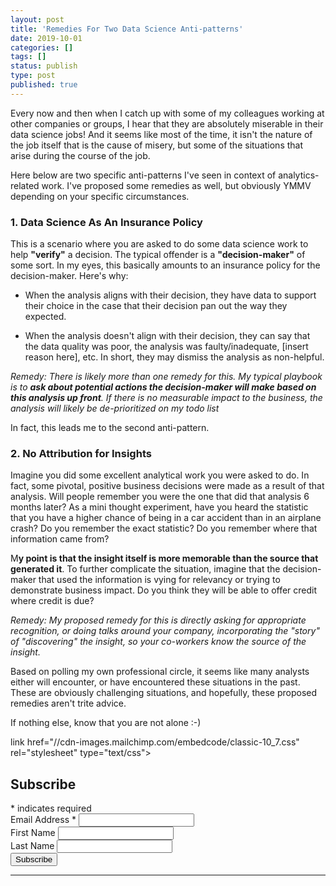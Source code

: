 ```yaml
---
layout: post
title: 'Remedies For Two Data Science Anti-patterns'
date: 2019-10-01 
categories: []
tags: []
status: publish
type: post
published: true
---
```


Every now and then when I catch up with some of my colleagues working at other companies or groups, I hear that they are absolutely miserable in their data science jobs! And it seems like most of the time, it isn't the nature of the job itself that is the cause of misery, but some of the situations that arise during the course of the job.

Here below are two specific anti-patterns I've seen in context of analytics-related work. I've proposed some remedies as well, but obviously YMMV depending on your specific circumstances.

### 1. Data Science As An Insurance Policy
This is a scenario where you are asked to do some data science work to help **"verify"** a decision. The typical offender is a **"decision-maker"** of some sort. In my eyes, this basically amounts to an insurance policy for the decision-maker. Here's why:

- When the analysis aligns with their decision, they have data to support their choice in the case that their decision pan out the way they expected.

- When the analysis doesn't align with their decision, they can say that the data quality was poor, the analysis was faulty/inadequate, [insert reason here], etc. In short, they may dismiss the analysis as non-helpful.

*Remedy: There is likely more than one remedy for this. My typical playbook is to **ask about potential actions the decision-maker will make based on this analysis up front**. If there is no measurable impact to the business, the analysis will likely be de-prioritized on my todo list*

In fact, this leads me to the second anti-pattern.

### 2. No Attribution for Insights
Imagine you did some excellent analytical work you were asked to do. In fact, some pivotal, positive business decisions were made as a result of that analysis. Will people remember you were the one that did that analysis 6 months later? As a mini thought experiment, have you heard the statistic that you have a higher chance of being in a car accident than in an airplane crash? Do you remember the exact statistic? Do you remember where that information came from?

M**y point is that the insight itself is more memorable than the source that generated it**. To further complicate the situation, imagine that the decision-maker that used the information is vying for relevancy or trying to demonstrate business impact. Do you think they will be able to offer credit where credit is due?

*Remedy: My proposed remedy for this is directly asking for appropriate recognition, or doing talks around your company, incorporating the "story" of "discovering" the insight, so your co-workers know the source of the insight.*

Based on polling my own professional circle, it seems like many analysts either will encounter, or have encountered these situations in the past. These are obviously challenging situations, and hopefully, these proposed remedies aren't trite advice. 

If nothing else, know that you are not alone :-)

link href="//cdn-images.mailchimp.com/embedcode/classic-10_7.css" rel="stylesheet" type="text/css">
<div id="mc_embed_signup">
<form action="https://nikhilgopal.us7.list-manage.com/subscribe/post?u=b0b52489b0b8cc0e8222a8c2a&amp;id=7c04e611ce" method="post" id="mc-embedded-subscribe-form" name="mc-embedded-subscribe-form" class="validate" target="_blank" novalidate>
    <div id="mc_embed_signup_scroll">
	<h2>Subscribe</h2>
<div class="indicates-required"><span class="asterisk">*</span> indicates required</div>
<div class="mc-field-group">
	<label for="mce-EMAIL">Email Address  <span class="asterisk">*</span>
</label>
	<input type="email" value="" name="EMAIL" class="required email" id="mce-EMAIL">
</div>
<div class="mc-field-group">
	<label for="mce-FNAME">First Name </label>
	<input type="text" value="" name="FNAME" class="" id="mce-FNAME">
</div>
<div class="mc-field-group">
	<label for="mce-LNAME">Last Name </label>
	<input type="text" value="" name="LNAME" class="" id="mce-LNAME">
</div>
	<div id="mce-responses" class="clear">
		<div class="response" id="mce-error-response" style="display:none"></div>
		<div class="response" id="mce-success-response" style="display:none"></div>
	</div>    <!-- real people should not fill this in and expect good things - do not remove this or risk form bot signups-->
    <div style="position: absolute; left: -5000px;" aria-hidden="true"><input type="text" name="b_b0b52489b0b8cc0e8222a8c2a_7c04e611ce" tabindex="-1" value=""></div>
    <div class="clear"><input type="submit" value="Subscribe" name="subscribe" id="mc-embedded-subscribe" class="button"></div>
    </div>
</form>
</div>
<script type='text/javascript' src='//s3.amazonaws.com/downloads.mailchimp.com/js/mc-validate.js'></script><script type='text/javascript'>(function($) {window.fnames = new Array(); window.ftypes = new Array();fnames[0]='EMAIL';ftypes[0]='email';fnames[1]='FNAME';ftypes[1]='text';fnames[2]='LNAME';ftypes[2]='text';fnames[3]='ADDRESS';ftypes[3]='address';fnames[4]='PHONE';ftypes[4]='phone';}(jQuery));var $mcj = jQuery.noConflict(true);</script>
<!--End mc_embed_signup-->

-------
